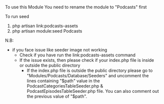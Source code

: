 To use this Module 
You need to rename the module to "Podcasts" first

To run seed
1. php artisan link:podcasts-assets
2. php artisan module:seed Podcasts



N.B:
* if you face issue like seeder image not working
    - Check if you have run the link:podcasts-assets command
    - If the issue exists, then please check if your index.php file is inside or outside the public directory
        - If the index.php file is outside the public directory please go to "Modules/Podcasts/Database/Seeders" and uncomment the lines containing "$path" value in the PodcastCategoriesTableSeeder.php & PodcastEpisodesTableSeeder.php file. You can also comment out the previous value of "$path".
